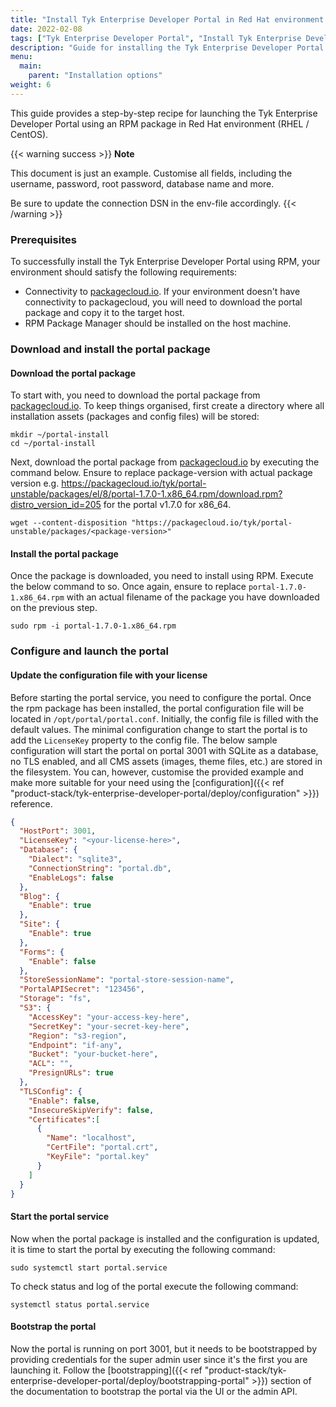 ```yaml
---
title: "Install Tyk Enterprise Developer Portal in Red Hat environment using RPM"
date: 2022-02-08
tags: ["Tyk Enterprise Developer Portal", "Install Tyk Enterprise Developer Portal using RPM", "RHEL"]
description: "Guide for installing the Tyk Enterprise Developer Portal in Red Hat environment using RPM"
menu:
  main:
    parent: "Installation options"
weight: 6
---
```


This guide provides a step-by-step recipe for launching the Tyk Enterprise Developer Portal using an RPM package in Red Hat environment (RHEL / CentOS).

{{< warning success >}}
**Note**

This document is just an example. Customise all fields, including the username, password, root password, database name and more.

Be sure to update the connection DSN in the env-file accordingly.
{{< /warning >}}


### Prerequisites
To successfully install the Tyk Enterprise Developer Portal using RPM, your environment should satisfy the following requirements:
- Connectivity to [packagecloud.io](https://packagecloud.io). If your environment doesn't have connectivity to packagecloud, you will need to download the portal package and copy it to the target host.
- RPM Package Manager should be installed on the host machine.

### Download and install the portal package
#### Download the portal package
To start with, you need to download the portal package from [packagecloud.io](https://packagecloud.io). To keep things organised, first create a directory where all installation assets (packages and config files) will be stored:
```console
mkdir ~/portal-install
cd ~/portal-install
```

Next, download the portal package from [packagecloud.io](https://packagecloud.io/tyk/portal-unstable) by executing the command below.
Ensure to replace package-version with actual package version e.g. https://packagecloud.io/tyk/portal-unstable/packages/el/8/portal-1.7.0-1.x86_64.rpm/download.rpm?distro_version_id=205 for the portal v1.7.0 for x86_64.
```console
wget --content-disposition "https://packagecloud.io/tyk/portal-unstable/packages/<package-version>"
```

#### Install the portal package
Once the package is downloaded, you need to install using RPM. Execute the below command to so. Once again, ensure to replace `portal-1.7.0-1.x86_64.rpm` with an actual filename of the package you have downloaded on the previous step.  
```console
sudo rpm -i portal-1.7.0-1.x86_64.rpm
```

### Configure and launch the portal

#### Update the configuration file with your license
Before starting the portal service, you need to configure the portal. Once the rpm package has been installed, the portal configuration file will be located in `/opt/portal/portal.conf`.
Initially, the config file is filled with the default values. The minimal configuration change to start the portal is to add the `LicenseKey` property to the config file.
The below sample configuration will start the portal on portal 3001 with SQLite as a database, no TLS enabled, and all CMS assets (images, theme files, etc.) are stored in the filesystem.
You can, however, customise the provided example and make more suitable for your need using the [configuration]({{< ref "product-stack/tyk-enterprise-developer-portal/deploy/configuration" >}}) reference.
```json
{
  "HostPort": 3001,
  "LicenseKey": "<your-license-here>",
  "Database": {
    "Dialect": "sqlite3",
    "ConnectionString": "portal.db",
    "EnableLogs": false
  },
  "Blog": {
    "Enable": true
  },
  "Site": {
    "Enable": true
  },
  "Forms": {
    "Enable": false
  },
  "StoreSessionName": "portal-store-session-name",
  "PortalAPISecret": "123456",
  "Storage": "fs",
  "S3": {
    "AccessKey": "your-access-key-here",
    "SecretKey": "your-secret-key-here",
    "Region": "s3-region",
    "Endpoint": "if-any",
    "Bucket": "your-bucket-here",
    "ACL": "",
    "PresignURLs": true
  },
  "TLSConfig": {
    "Enable": false,
    "InsecureSkipVerify": false,
    "Certificates":[
      {
        "Name": "localhost",
        "CertFile": "portal.crt",
        "KeyFile": "portal.key"
      }
    ]
  }
}
```

#### Start the portal service
Now when the portal package is installed and the configuration is updated, it is time to start the portal by executing the following command:
```console
sudo systemctl start portal.service
```

To check status and log of the portal execute the following command:
```console
systemctl status portal.service
```

#### Bootstrap the portal
Now the portal is running on port 3001, but it needs to be bootstrapped by providing credentials for the super admin user since it's the first you are launching it. Follow the [bootstrapping]({{< ref "product-stack/tyk-enterprise-developer-portal/deploy/bootstrapping-portal" >}}) section of the documentation to bootstrap the portal via the UI or the admin API.